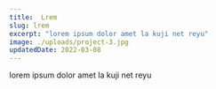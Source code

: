```yaml
---
title:  Lrem
slug: lrem
excerpt: "lorem ipsum dolor amet la kuji net reyu"
image: ./uploads/project-3.jpg
updatedDate: 2022-03-08
---
```


lorem ipsum dolor amet la kuji net reyu